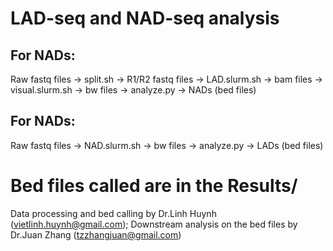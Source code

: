 # LAD-seq and NAD-seq analysis
## For NADs:
  Raw fastq files -> split.sh -> R1/R2 fastq files -> LAD.slurm.sh -> bam files -> visual.slurm.sh -> bw files -> analyze.py -> NADs (bed files) 
## For NADs:
  Raw fastq files -> NAD.slurm.sh -> bw files -> analyze.py -> LADs (bed files)
# Bed files called are in the Results/

Data processing and bed calling by Dr.Linh Huynh (vietlinh.huynh@gmail.com); Downstream analysis on the bed files by Dr.Juan Zhang (tzzhangjuan@gmail.com)
